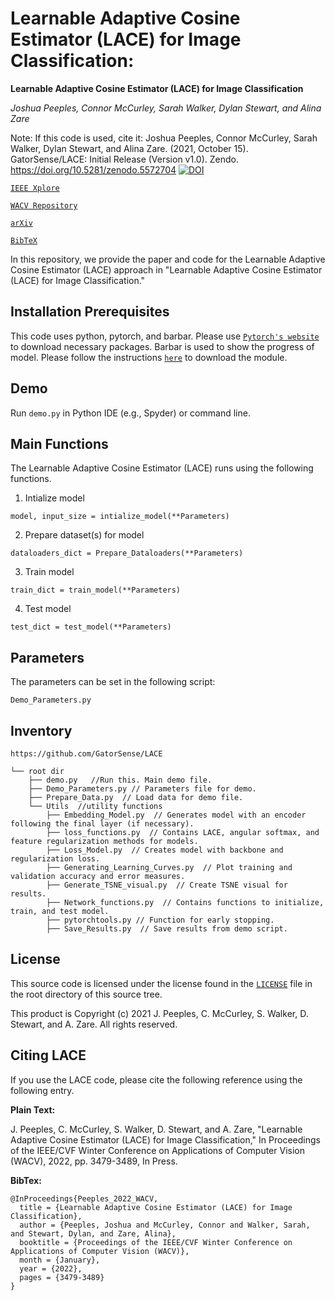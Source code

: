 # Learnable Adaptive Cosine Estimator (LACE) for Image Classification:
**Learnable Adaptive Cosine Estimator (LACE) for Image Classification**

_Joshua Peeples, Connor McCurley, Sarah Walker, Dylan Stewart, and Alina Zare_

Note: If this code is used, cite it: Joshua Peeples, Connor McCurley, Sarah Walker, Dylan Stewart, and Alina Zare. 
(2021, October 15). GatorSense/LACE: Initial Release (Version v1.0). 
Zendo. https://doi.org/10.5281/zenodo.5572704
[![DOI](https://zenodo.org/badge/DOI/10.5281/zenodo.5572704.svg)](https://doi.org/10.5281/zenodo.5572704)

[`IEEE Xplore`](https://ieeexplore.ieee.org/document/9706894)

[`WACV Repository`](https://openaccess.thecvf.com/content/WACV2022/html/Peeples_Learnable_Adaptive_Cosine_Estimator_LACE_for_Image_Classification_WACV_2022_paper.html)

[`arXiv`](https://arxiv.org/abs/2110.05324)

[`BibTeX`](#CitingLACE)

In this repository, we provide the paper and code for the Learnable Adaptive Cosine Estimator (LACE) approach in "Learnable Adaptive Cosine Estimator (LACE) for Image Classification."

## Installation Prerequisites

This code uses python, pytorch, and barbar. 
Please use [`Pytorch's website`](https://pytorch.org/get-started/locally/) to download necessary packages.
Barbar is used to show the progress of model. Please follow the instructions [`here`](https://github.com/yusugomori/barbar)
to download the module.

## Demo

Run `demo.py` in Python IDE (e.g., Spyder) or command line. 

## Main Functions

The Learnable Adaptive Cosine Estimator (LACE) runs using the following functions. 

1. Intialize model  

```model, input_size = intialize_model(**Parameters)```

2. Prepare dataset(s) for model

 ```dataloaders_dict = Prepare_Dataloaders(**Parameters)```

3. Train model 

```train_dict = train_model(**Parameters)```

4. Test model

```test_dict = test_model(**Parameters)```


## Parameters
The parameters can be set in the following script:

```Demo_Parameters.py```

## Inventory

```
https://github.com/GatorSense/LACE

└── root dir
    ├── demo.py   //Run this. Main demo file.
    ├── Demo_Parameters.py // Parameters file for demo.
    ├── Prepare_Data.py  // Load data for demo file.
    └── Utils  //utility functions
        ├── Embedding_Model.py  // Generates model with an encoder following the final layer (if necessary). 
        ├── loss_functions.py  // Contains LACE, angular softmax, and feature regularization methods for models.
        ├── Loss_Model.py  // Creates model with backbone and regularization loss.
        ├── Generating_Learning_Curves.py  // Plot training and validation accuracy and error measures.
        ├── Generate_TSNE_visual.py  // Create TSNE visual for results.
        ├── Network_functions.py  // Contains functions to initialize, train, and test model. 
        ├── pytorchtools.py // Function for early stopping.
        ├── Save_Results.py  // Save results from demo script.
```

## License

This source code is licensed under the license found in the [`LICENSE`](LICENSE) 
file in the root directory of this source tree.

This product is Copyright (c) 2021 J. Peeples, C. McCurley, S. Walker, D. Stewart, 
and A. Zare. All rights reserved.

## <a name="CitingLACE"></a>Citing LACE

If you use the LACE code, please cite the following 
reference using the following entry.

**Plain Text:**

J. Peeples, C. McCurley, S. Walker, D. Stewart, and A. Zare, 
"Learnable Adaptive Cosine Estimator (LACE) for Image Classification," 
In Proceedings of the IEEE/CVF Winter Conference on Applications of 
Computer Vision (WACV), 2022, pp. 3479-3489, In Press.

**BibTex:**
```
@InProceedings{Peeples_2022_WACV,
  title = {Learnable Adaptive Cosine Estimator (LACE) for Image Classification},
  author = {Peeples, Joshua and McCurley, Connor and Walker, Sarah, and Stewart, Dylan, and Zare, Alina},
  booktitle = {Proceedings of the IEEE/CVF Winter Conference on Applications of Computer Vision (WACV)},
  month = {January},
  year = {2022},
  pages = {3479-3489}
}
```
